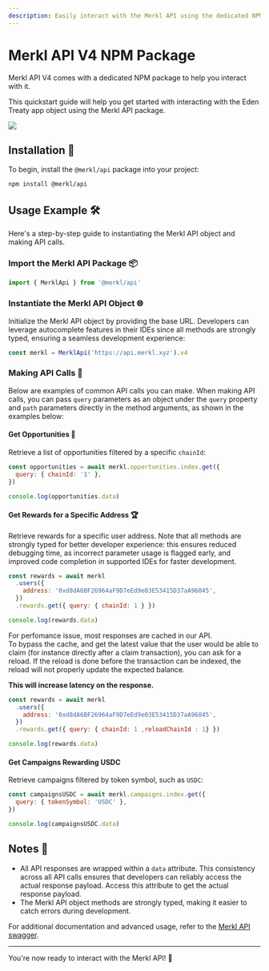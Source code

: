 ```yaml
---
description: Easily interact with the Merkl API using the dedicated NPM package
---
```


# Merkl API V4 NPM Package

Merkl API V4 comes with a dedicated NPM package to help you interact with it.

This quickstart guide will help you get started with interacting with the Eden Treaty app object using the Merkl API package.

![](https://github.com/user-attachments/assets/775a2f92-8d7f-4f87-a72a-0a7b6e278edf)

## Installation 🚀

To begin, install the `@merkl/api` package into your project:

```bash
npm install @merkl/api
```

## Usage Example 🛠️

Here's a step-by-step guide to instantiating the Merkl API object and making API calls.

### Import the Merkl API Package 📦

```javascript
import { MerklApi } from '@merkl/api'
```

### Instantiate the Merkl API Object 🌐

Initialize the Merkl API object by providing the base URL. Developers can leverage autocomplete features in their IDEs since all methods are strongly typed, ensuring a seamless development experience:

```javascript
const merkl = MerklApi('https://api.merkl.xyz').v4
```

### Making API Calls 📡

Below are examples of common API calls you can make. When making API calls, you can pass `query` parameters as an object under the `query` property and `path` parameters directly in the method arguments, as shown in the examples below:

#### Get Opportunities 💼

Retrieve a list of opportunities filtered by a specific `chainId`:

```javascript
const opportunities = await merkl.opportunities.index.get({
  query: { chainId: '1' },
})

console.log(opportunities.data)
```

#### Get Rewards for a Specific Address 🏆

Retrieve rewards for a specific user address. Note that all methods are strongly typed for better developer experience: this ensures reduced debugging time, as incorrect parameter usage is flagged early, and improved code completion in supported IDEs for faster development.

```javascript
const rewards = await merkl
  .users({
    address: '0xd8dA6BF26964aF9D7eEd9e03E53415D37aA96045',
  })
  .rewards.get({ query: { chainId: 1 } })

console.log(rewards.data)
```

For perfomance issue, most responses are cached in our API.\
To bypass the cache, and get the latest value that the user would be able to claim (for instance directly after a claim transaction), you can ask for a reload. If the reload is done before the transaction can be indexed, the reload will not properly update the expected balance.

**This will increase latency on the response.**

```javascript
const rewards = await merkl
  .users({
    address: '0xd8dA6BF26964aF9D7eEd9e03E53415D37aA96045',
  })
  .rewards.get({ query: { chainId: 1 ,reloadChainId : 1} })

console.log(rewards.data)
```

#### Get Campaigns Rewarding USDC

Retrieve campaigns filtered by token symbol, such as `USDC`:

```javascript
const campaignsUSDC = await merkl.campaigns.index.get({
  query: { tokenSymbol: 'USDC' },
})

console.log(campaignsUSDC.data)
```

## Notes 📝

* All API responses are wrapped within a `data` attribute. This consistency across all API calls ensures that developers can reliably access the actual response payload. Access this attribute to get the actual response payload.
* The Merkl API object methods are strongly typed, making it easier to catch errors during development.

For additional documentation and advanced usage, refer to the [Merkl API swagger](https://api.merkl.xyz/docs).

***

You're now ready to interact with the Merkl API! 🎉
